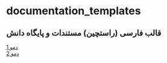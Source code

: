 # documentation_templates
قالب فارسی (راستچین) مستندات و پایگاه دانش
--------------
<a href="https://smohamadabedy.github.io/documentation_templates/documentation_template_1/" target="_blank">دمو 1</a>
<br/>
<a href="https://smohamadabedy.github.io/documentation_templates/documentation_template_2/" target="_blank">دمو 2</a>

